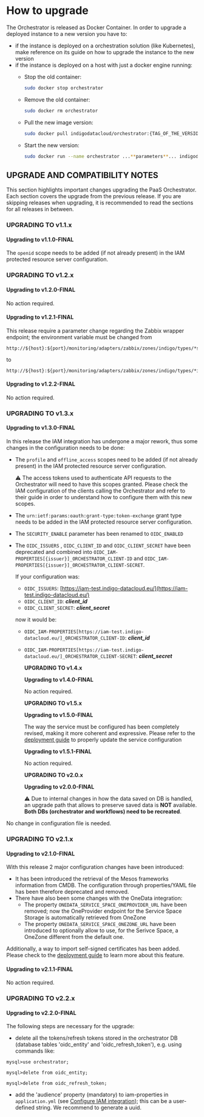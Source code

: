 # How to upgrade

The Orchestrator is released as Docker Container. In order to upgrade a deployed instance to a new version you have to:

* if the instance is deployed on a orchestration solution \(like Kubernetes\), make reference on its guide on how to upgrade the instance to the new version
* if the instance is deployed on a host with just a docker engine running:
  * Stop the old container:

    ```bash
    sudo docker stop orchestrator
    ```

  * Remove the old container:

    ```bash
    sudo docker rm orchestrator
    ```

  * Pull the new image version:

    ```bash
    sudo docker pull indigodatacloud/orchestrator:{TAG_OF_THE_VERSION}
    ```

  * Start the new version:

    ```bash
    sudo docker run --name orchestrator ...**parameters**... indigodatacloud/orchestrator:{TAG_OF_THE_VERSION}
    ```

## UPGRADE AND COMPATIBILITY NOTES

This section highlights important changes upgrading the PaaS Orchestrator. Each section covers the upgrade from the previous release. If you are skipping releases when upgrading, it is recommended to read the sections for all releases in between.

### UPGRADING TO v1.1.x

#### Upgrading to v1.1.0-FINAL

The `openid` scope needs to be added \(if not already present\) in the IAM protected resource server configuration.

### UPGRADING TO v1.2.x

#### Upgrading to v1.2.0-FINAL

No action required.

#### Upgrading to v1.2.1-FINAL

This release require a parameter change regarding the Zabbix wrapper endpoint; the environment variable must be changed from

```text
http://${host}:${port}/monitoring/adapters/zabbix/zones/indigo/types/*service*/groups/Cloud_Providers/hosts/
```

to

```text
http://${host}:${port}/monitoring/adapters/zabbix/zones/indigo/types/*infrastructure*/groups/Cloud_Providers/hosts/
```

#### Upgrading to v1.2.2-FINAL

No action required.

### UPGRADING TO v1.3.x

#### Upgrading to v1.3.0-FINAL

In this release the IAM integration has undergone a major rework, thus some changes in the configuration needs to be done:

* The `profile` and `offline_access` scopes need to be added \(if not already present\) in the IAM protected resource server configuration.

  :warning: The access tokens used to authenticate API requests to the Orchestrator will need to have this scopes granted. Please check the IAM configuration of the clients calling the Orchestrator and refer to their guide in order to understand how to configure them with this new scopes.

* The `urn:ietf:params:oauth:grant-type:token-exchange` grant type needs to be added in the IAM protected resource server configuration.
* The `SECURITY_ENABLE` parameter has been renamed to `OIDC_ENABLED`
* The `OIDC_ISSUERS` , `OIDC_CLIENT_ID` and `OIDC_CLIENT_SECRET` have been deprecated and combined into `OIDC_IAM-PROPERTIES[{issuer}]_ORCHESTRATOR_CLIENT-ID` and `OIDC_IAM-PROPERTIES[{issuer}]_ORCHESTRATOR_CLIENT-SECRET`.

  If your configuration was:

  * `OIDC_ISSUERS`: [https://iam-test.indigo-datacloud.eu/](https://iam-test.indigo-datacloud.eu/)
  * `OIDC_CLIENT_ID`: _**client\_id**_
  * `OIDC_CLIENT_SECRET`: _**client\_secret**_

  now it would be:

  * `OIDC_IAM-PROPERTIES[https://iam-test.indigo-datacloud.eu/]_ORCHESTRATOR_CLIENT-ID`: _**client\_id**_
  * `OIDC_IAM-PROPERTIES[https://iam-test.indigo-datacloud.eu/]_ORCHESTRATOR_CLIENT-SECRET`: _**client\_secret**_

    **UPGRADING TO v1.4.x**

    **Upgrading to v1.4.0-FINAL**

    No action required.

    **UPGRADING TO v1.5.x**

    **Upgrading to v1.5.0-FINAL**

    The way the service must be configured has been completely revised, making it more coherent and expressive. Please refer to the [deployment guide](how_to_deploy.md) to properly update the service configuration

    **Upgrading to v1.5.1-FINAL**

    No action required.

    **UPGRADING TO v2.0.x**

    **Upgrading to v2.0.0-FINAL**

    :warning: Due to internal changes in how the data saved on DB is handled, an upgrade path that allows to preserve saved data is **NOT** available. **Both DBs \(orchestrator and workflows\) need to be recreated**.

No change in configuration file is needed.

### UPGRADING TO v2.1.x

#### Upgrading to v2.1.0-FINAL

With this release 2 major configuration changes have been introduced:

* It has been introduced the retrieval of the Mesos frameworks information from CMDB. The configuration through properties/YAML file has been therefore deprecated and removed.
* There have also been some changes with the OneData integration:
  * The property `ONEDATA_SERVICE_SPACE_ONEPROVIDER_URL` have been removed; now the OneProvider endpoint for the Service Space Storage is automatically retrieved from OneZone
  * The property `ONEDATA_SERVICE_SPACE_ONEZONE_URL` have been introduced to optionally allow to use, for the Serivce Space, a OneZone different from the default one.

Additionally, a way to import self-signed certificates has been added. Please check to the [deployment guide](how_to_deploy.md) to learn more about this feature.

#### Upgrading to v2.1.1-FINAL

No action required.

### UPGRADING TO v2.2.x

#### Upgrading to v2.2.0-FINAL

The following steps are necessary for the upgrade:

* delete all the tokens/refresh tokens stored in the orchestrator DB \(database tables 'oidc\_entity' and 'oidc\_refresh\_token'\), e.g. using commands like:

```text
mysql>use orchestrator;

mysql>delete from oidc_entity;

mysql>delete from oidc_refresh_token;
```

* add the 'audience' property \(mandatory\) to iam-properties in `application.yml` \(see [Configure IAM integration](how_to_deploy.md#configure-iam-integration-optional)\); this can be a user-defined string. We recommend to generate a uuid.

